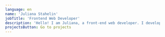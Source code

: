 ```yaml
---
language: en
name: 'Juliana Stahelin'
jobTitle: 'Frontend Web Developer'
description: 'Hello! I am Juliana, a front-end web developer. I develop my projects trying to write clean, organised and scalable code. I have a passion for learning and I’m constantly working on improving my knowledge and mastering the technologies. Check out my recent projects!'
projectsButton: Go to projects
---
```

